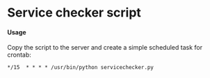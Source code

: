 # Service checker script
#### Usage
Copy the script to the server and create a simple scheduled task for crontab:

~~~
*/15  * * * * /usr/bin/python servicechecker.py
~~~
